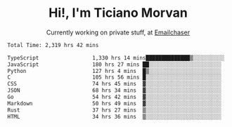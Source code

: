 <h1 align="center">Hi!, I'm Ticiano Morvan</h1>
<p align="center">Currently working on private stuff, at <a href="https://emailchaser.com" target="_blank">Emailchaser</a></p>

<!--START_SECTION:waka-->

```txt
Total Time: 2,319 hrs 42 mins

TypeScript                 1,330 hrs 14 mins██████████████▒░░░░░░░░░░   57.35 %
JavaScript                 180 hrs 27 mins ██░░░░░░░░░░░░░░░░░░░░░░░   07.78 %
Python                     127 hrs 4 mins  █▒░░░░░░░░░░░░░░░░░░░░░░░   05.48 %
C                          105 hrs 56 mins █░░░░░░░░░░░░░░░░░░░░░░░░   04.57 %
CSS                        74 hrs 45 mins  ▓░░░░░░░░░░░░░░░░░░░░░░░░   03.22 %
JSON                       68 hrs 34 mins  ▓░░░░░░░░░░░░░░░░░░░░░░░░   02.96 %
Go                         54 hrs 42 mins  ▓░░░░░░░░░░░░░░░░░░░░░░░░   02.36 %
Markdown                   50 hrs 49 mins  ▓░░░░░░░░░░░░░░░░░░░░░░░░   02.19 %
Rust                       37 hrs 27 mins  ▒░░░░░░░░░░░░░░░░░░░░░░░░   01.62 %
HTML                       34 hrs 36 mins  ▒░░░░░░░░░░░░░░░░░░░░░░░░   01.49 %
```

<!--END_SECTION:waka-->

